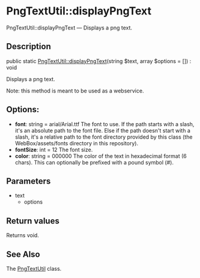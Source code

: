 PngTextUtil::displayPngText
================

PngTextUtil::displayPngText — Displays a png text.

Description
---------------


public static [PngTextUtil::displayPngText](https://github.com/lingtalfi/WebBox/blob/master/doc/api/WebBox/Image/PngTextUtil/displayPngText.md)(string $text, array $options = []) : void




Displays a png text.

Note: this method is meant to be used as a webservice.

Options:
------------
- **font**: string = arial/Arial.ttf
The font to use.
If the path starts with a slash, it's an absolute path to the font file.
Else if the path doesn't start with a slash, it's a relative path to the font directory provided
by this class (the WebBox/assets/fonts directory in this repository).
- **fontSize**: int = 12
The font size.
- **color**: string = 000000
The color of the text in hexadecimal format (6 chars).
This can optionally be prefixed with a pound symbol (#).




Parameters
--------------

- text
    - options
    

Return values
----------------

Returns void.









See Also
-----------

The [PngTextUtil](https://github.com/lingtalfi/WebBox/blob/master/doc/api/WebBox/Image/PngTextUtil.md) class.
